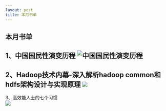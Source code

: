 ```yaml
---
layout: post
title: 本月书单
---
```

本月书单
---
1、中国国民性演变历程
![中国国民性演变历程](http://img5.douban.com/lpic/s26381229.jpg)
----
2、Hadoop技术内幕-深入解析hadoop common和hdfs架构设计与实现原理
![](http://img3.douban.com/lpic/s26376893.jpg)
----
3、高效能人士的七个习惯  
![](http://img3.douban.com/lpic/s1152683.jpg)
